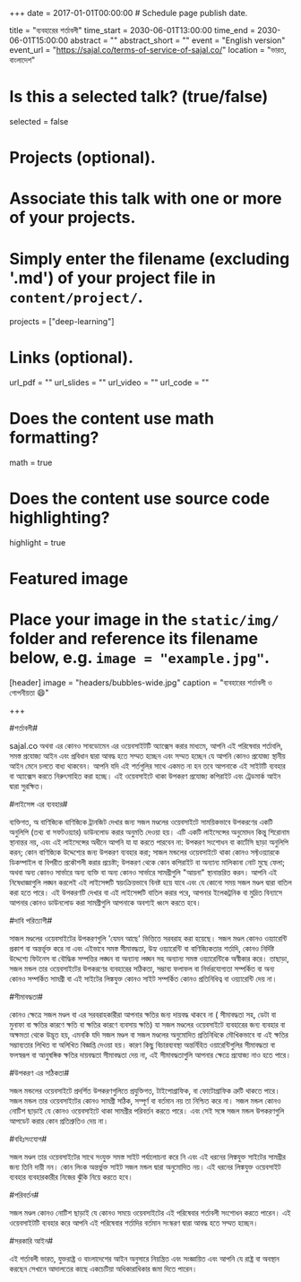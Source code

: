 +++
date = 2017-01-01T00:00:00  # Schedule page publish date.

title = "ব্যবহারের শর্তাবলী"
time_start = 2030-06-01T13:00:00
time_end = 2030-06-01T15:00:00
abstract = ""
abstract_short = ""
event = "English version"
event_url = "https://sajal.co/terms-of-service-of-sajal.co/"
location = "ভারত, বাংলাদেশ"

# Is this a selected talk? (true/false)
selected = false

# Projects (optional).
#   Associate this talk with one or more of your projects.
#   Simply enter the filename (excluding '.md') of your project file in `content/project/`.
projects = ["deep-learning"]

# Links (optional).
url_pdf = ""
url_slides = ""
url_video = ""
url_code = ""

# Does the content use math formatting?
math = true

# Does the content use source code highlighting?
highlight = true

# Featured image
# Place your image in the `static/img/` folder and reference its filename below, e.g. `image = "example.jpg"`.
[header]
image = "headers/bubbles-wide.jpg"
caption = "ব্যবহারের শর্তাবলী ও গোপনীয়তা :smile:"

+++

#শর্তাবলী#

sajal.co অথবা এর কোনও সাবডোমেন এর ওয়েবসাইটটি অ্যাক্সেস করার মাধ্যমে, আপনি এই পরিষেবার শর্তাবলি, সমস্ত প্রযোজ্য আইন এবং প্রবিধান দ্বারা আবদ্ধ হতে সম্মত হচ্ছেন এবং সম্মত হচ্ছেন যে আপনি কোনও প্রযোজ্য স্থানীয় আইন মেনে চলতে বাধ্য থাকবেন। আপনি যদি এই শর্তগুলির সাথে একমত না হন তবে আপনাকে এই সাইটটি ব্যবহার বা অ্যাক্সেস করতে নিরুৎসাহিত করা হচ্ছে। এই ওয়েবসাইটে থাকা উপকরণ প্রযোজ্য কপিরাইট এবং ট্রেডমার্ক আইন দ্বারা সুরক্ষিত।

#লাইসেন্স এর ব্যবহার#

ব্যক্তিগত, অ বাণিজ্যিক বাণিজ্যিক ট্রানজিট দেখার জন্য সজল মণ্ডলের ওয়েবসাইটে সাময়িকভাবে উপকরণের একটি অনুলিপি (তথ্য বা সফটওয়্যার) ডাউনলোড করার অনুমতি দেওয়া হয়। এটি একটি লাইসেন্সের অনুমোদন কিন্তু শিরোনাম স্থানান্তর নয়, এবং এই লাইসেন্সের অধীনে আপনি যা যা করতে পারবেন না: উপকরণ সংশোধন বা কার্টেসি ছাড়া অনুলিপি করন; কোন বাণিজ্যিক উদ্দেশ্যের জন্য উপকরণ ব্যবহার করা; সাজল মন্ডলের ওয়েবসাইটে থাকা কোনও সফ্টওয়্যারকে ডিকম্পাইল বা বিপরীত প্রকৌশলী করার প্রচেষ্টা; উপকরণ থেকে কোন কপিরাইট বা অন্যান্য মালিকানা নোট মুছে ফেলা; অথবা অন্য কোনও সার্ভারে অন্য ব্যক্তি বা অন্য কোনও সার্ভারে সামগ্রীগুলি "আয়না" স্থানান্তরিত করন। আপনি এই নিষেধাজ্ঞাগুলি লঙ্ঘন করলেই এই লাইসেন্সটি স্বয়ংক্রিয়ভাবে বিনষ্ট হয়ে যাবে এবং যে কোনো সময় সজল মণ্ডল দ্বারা বাতিল করা হতে পারে। এই উপকরণটি দেখার বা এই লাইসেন্সটি বাতিল করার পরে, আপনার ইলেকট্রনিক বা মুদ্রিত বিন্যাসে আপনার কোনও ডাউনলোড করা সামগ্রীগুলি আপনাকে অবশ্যই ধ্বংস করতে হবে।

#দাবি পরিত্যাগী#

সাজল মণ্ডলের ওয়েবসাইটের উপকরণগুলি 'যেমন আছে' ভিত্তিতে সরবরাহ করা হয়েছে। সজল মণ্ডল কোনও ওয়্যারেন্টি প্রকাশ বা অন্তর্ভূক্ত করে না এবং এইভাবে সমস্ত সীমাবদ্ধতা, উহ্য ওয়্যারেন্টি বা বাণিজ্যিকতার শর্তাদি, কোনও নির্দিষ্ট উদ্দেশ্যে ফিটনেস বা বৌদ্ধিক সম্পত্তির লঙ্ঘন বা অন্যান্য লঙ্ঘন সহ অন্যান্য সমস্ত ওয়্যারেন্টিকে অস্বীকার করে। তাছাড়া, সজল মন্ডল তার ওয়েবসাইটের উপকরণের ব্যবহারের সঠিকতা, সম্ভাব্য ফলাফল বা নির্ভরযোগ্যতা সম্পর্কিত বা অন্য কোনও সম্পর্কিত সামগ্রী বা এই সাইটের লিঙ্কযুক্ত কোনও সাইট সম্পর্কিত কোনও প্রতিনিধিত্ব বা ওয়্যারেন্টি দেয় না।

#সীমাবদ্ধতা#

কোনও ক্ষেত্রে সজল মণ্ডল বা এর সরবরাহকারীরা আপনার ক্ষতির জন্য দায়বদ্ধ থাকবে না ( সীমাবদ্ধতা সহ, ডেটা বা মুনাফা বা ক্ষতির কারণে ক্ষতি বা ক্ষতির কারণে ব্যবসায় ক্ষতি) যা সজল মণ্ডলের ওয়েবসাইটে ব্যবহারের জন্য ব্যবহার বা অক্ষমতা থেকে উদ্ভূত হয়, এমনকি যদি সজল মণ্ডল বা সজল মণ্ডলের অনুমোদিত প্রতিনিধিকে মৌখিকভাবে বা এই ক্ষতির সম্ভাব্যতার লিখিত বা অলিখিত বিজ্ঞপ্তি দেওয়া হয়। কারণ কিছু বিচারব্যবস্থা অন্তর্নিহিত ওয়ারেন্টিগুলির সীমাবদ্ধতা বা ফলস্বরূপ বা আনুষঙ্গিক ক্ষতির দায়বদ্ধতা সীমাবদ্ধতা দেয় না, এই সীমাবদ্ধতাগুলি আপনার ক্ষেত্রে প্রযোজ্য নাও হতে পারে।

#উপকরণ এর সঠিকতা#

সজল মন্ডলের ওয়েবসাইটে প্রদর্শিত উপকরণগুলিতে প্রযুক্তিগত, টাইপোগ্রাফিক, বা ফোটোগ্রাফিক ত্রুটি থাকতে পারে। সজল মন্ডল তার ওয়েবসাইটের কোনও সামগ্রী সঠিক, সম্পূর্ণ বা বর্তমান নয় তা নিশ্চিত করে না। সজল মন্ডল কোনও নোটিশ ছাড়াই যে কোনও ওয়েবসাইটে থাকা সামগ্রীর পরিবর্তন করতে পারে। এবং সেই সঙ্গে সজল মন্ডল উপকরণগুলি আপডেট করার কোন প্রতিশ্রুতিও দেয় না।

#বহিঃসংযোগ#

সজল মণ্ডল তার ওয়েবসাইটের সাথে সংযুক্ত সমস্ত সাইট পর্যালোচনা করে নি এবং এই ধরনের লিঙ্কযুক্ত সাইটের সামগ্রীর জন্য তিনি দায়ী নন। কোন লিংক অন্তর্ভুক্ত সাইট সজল মন্ডল দ্বারা অনুমোদিত নয়। এই ধরনের লিঙ্কযুক্ত ওয়েবসাইট ব্যবহার ব্যবহারকারীর নিজের ঝুঁকি নিয়ে করতে হবে।

#পরিবর্তন#

সজল মণ্ডল কোনও নোটিশ ছাড়াই যে কোনও সময়ে ওয়েবসাইটের এই পরিষেবার শর্তাবলী সংশোধন করতে পারেন। এই ওয়েবসাইটটি ব্যবহার করে আপনি এই পরিষেবার শর্তাদির বর্তমান সংস্করণ দ্বারা আবদ্ধ হতে সম্মত হচ্ছেন।

#সরকারি আইন#

এই শর্তাবলী ভারত, যুক্তরাষ্ট্র ও বাংলাদেশের আইন অনুসারে নিয়ন্ত্রিত এবং সংজ্ঞায়িত এবং আপনি যে রাষ্ট্র বা অবস্থান করছেন সেখানে আদালতের কাছে একচেটিয়া অধিকারাধিকার জমা দিতে পারেন।
